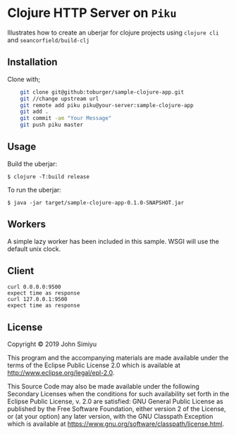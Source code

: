 # Clojure HTTP Server on `Piku`

Illustrates how to create an uberjar for clojure projects using `clojure cli` and `seancorfield/build-clj`

## Installation

Clone with;
```bash
	git clone git@github:toburger/sample-clojure-app.git
	git //change upstream url
	git remote add piku piku@your-server:sample-clojure-app
	git add .
	git commit -am "Your Message"
	git push piku master
```

## Usage

Build the uberjar:

    $ clojure -T:build release

To run the uberjar:

    $ java -jar target/sample-clojure-app-0.1.0-SNAPSHOT.jar

## Workers

A simple lazy worker has been included in this sample.
WSGI will use the default unix clock.

## Client

```
curl 0.0.0.0:9500
expect time as response
curl 127.0.0.1:9500
expect time as response
```


## License

Copyright © 2019 John Simiyu

This program and the accompanying materials are made available under the
terms of the Eclipse Public License 2.0 which is available at
http://www.eclipse.org/legal/epl-2.0.

This Source Code may also be made available under the following Secondary
Licenses when the conditions for such availability set forth in the Eclipse
Public License, v. 2.0 are satisfied: GNU General Public License as published by
the Free Software Foundation, either version 2 of the License, or (at your
option) any later version, with the GNU Classpath Exception which is available
at https://www.gnu.org/software/classpath/license.html.
